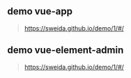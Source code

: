 ## demo vue-app
> https://sweida.github.io/demo/1/#/


## demo vue-element-admin
> https://sweida.github.io/demo/1/#/
